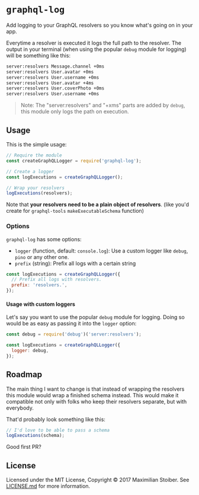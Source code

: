 # `graphql-log`

Add logging to your GraphQL resolvers so you know what's going on in your app.

Everytime a resolver is executed it logs the full path to the resolver. The output in your terminal (when using the popular `debug` module for logging) will be something like this:

```sh
server:resolvers Message.channel +0ms
server:resolvers User.avatar +0ms
server:resolvers User.username +0ms
server:resolvers User.avatar +4ms
server:resolvers User.coverPhoto +0ms
server:resolvers User.username +0ms
```

> Note: The "server:resolvers" and "+xms" parts are added by `debug`, this module only logs the path on execution.

## Usage

This is the simple usage:

```javascript
// Require the module
const createGraphQLLogger = require('graphql-log');

// Create a logger
const logExecutions = createGraphQLLogger();

// Wrap your resolvers
logExecutions(resolvers);
```

Note that **your resolvers need to be a plain object of resolvers**. (like you'd create for `graphql-tools` `makeExecutableSchema` function)

### Options

`graphql-log` has some options:

- `logger` (function, default: `console.log`): Use a custom logger like `debug`, `pino` or any other one.
- `prefix` (string): Prefix all logs with a certain string

```javascript
const logExecutions = createGraphQLLogger({
  // Prefix all logs with resolvers.
  prefix: 'resolvers.',
});
```

#### Usage with custom loggers

Let's say you want to use the popular `debug` module for logging. Doing so would be as easy as passing it into the `logger` option:

```javascript
const debug = require('debug')('server:resolvers');

const logExecutions = createGraphQLLogger({
  logger: debug,
});
```

## Roadmap

The main thing I want to change is that instead of wrapping the resolvers this module would wrap a finished schema instead. This would make it compatible not only with folks who keep their resolvers separate, but with everybody.

That'd probably look something like this:

```javascript
// I'd love to be able to pass a schema
logExecutions(schema);
```

Good first PR?

## License

Licensed under the MIT License, Copyright ©️ 2017 Maximilian Stoiber. See [LICENSE.md](LICENSE.md) for more information.
